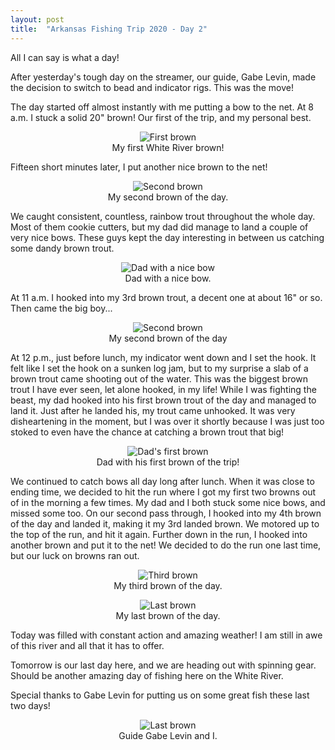 ```yaml
---
layout: post
title:  "Arkansas Fishing Trip 2020 - Day 2"
---
```


All I can say is what a day! 

After yesterday's tough day on the streamer, our guide, Gabe Levin, made the decision to switch to bead and indicator rigs. This was the move! 

The day started off almost instantly with me putting a bow to the net. At 8 a.m. I stuck a solid 20" brown! Our first of the trip, and my personal best. 

<center>
<figure>
  <img src="{{site.baseurl}}/assets/images/whiteriver2.jpg" alt="First brown">
    <center><figcaption>My first White River brown!</figcaption></center>
</figure>
</center>

Fifteen short minutes later, I put another nice brown to the net! 

<center>
<figure>
  <img src="{{site.baseurl}}/assets/images/whiteriver3.jpeg" alt="Second brown">
    <center><figcaption>My second brown of the day.</figcaption></center>
</figure>
</center>

We caught consistent, countless, rainbow trout throughout the whole day. Most of them cookie cutters, but my dad did manage to land a couple of very nice bows. These guys kept the day interesting in between us catching some dandy brown trout. 

<center>
<figure>
  <img src="{{site.baseurl}}/assets/images/whiteriver9.jpeg" alt="Dad with a nice bow">
    <center><figcaption>Dad with a nice bow.</figcaption></center>
</figure>
</center>


At 11 a.m. I hooked into my 3rd brown trout, a decent one at about 16" or so. Then came the big boy...

<center>
<figure>
  <img src="{{site.baseurl}}/assets/images/whiteriver4.jpg" alt="Second brown">
    <center><figcaption>My second brown of the day</figcaption></center>
</figure>
</center>


At 12 p.m., just before lunch, my indicator went down and I set the hook. It felt like I set the hook on a sunken log jam, but to my surprise a slab of a brown trout came shooting out of the water. This was the biggest brown trout I have ever seen, let alone hooked, in my life! While I was fighting the beast, my dad hooked into his first brown trout of the day and managed to land it. Just after he landed his, my trout came unhooked. It was very disheartening in the moment, but I was over it shortly because I was just too stoked to even have the chance at catching a brown trout that big! 

<center>
<figure>
  <img src="{{site.baseurl}}/assets/images/whiteriver5.jpeg" alt="Dad's first brown">
    <center><figcaption>Dad with his first brown of the trip!</figcaption></center>
</figure>
</center>

We continued to catch bows all day long after lunch. When it was close to ending time, we decided to hit the run where I got my first two browns out of in the morning a few times. My dad and I both stuck some nice bows, and missed some too. On our second pass through, I hooked into my 4th brown of the day and landed it, making it my 3rd landed brown. We motored up to the top of the run, and hit it again. Further down in the run, I hooked into another brown and put it to the net! We decided to do the run one last time, but our luck on browns ran out. 

<center>
<figure>
  <img src="{{site.baseurl}}/assets/images/whiteriver6.jpg" alt="Third brown">
    <center><figcaption>My third brown of the day.</figcaption></center>
</figure>
</center>

<center>
<figure>
  <img src="{{site.baseurl}}/assets/images/whiteriver7.jpeg" alt="Last brown">
    <center><figcaption>My last brown of the day.</figcaption></center>
</figure>
</center>


Today was filled with constant action and amazing weather! I am still in awe of this river and all that it has to offer. 

Tomorrow is our last day here, and we are heading out with spinning gear. Should be another amazing day of fishing here on the White River.

Special thanks to Gabe Levin for putting us on some great fish these last two days! 
<center>
<figure>
  <img src="{{site.baseurl}}/assets/images/whiteriver8.jpg" alt="Last brown">
    <center><figcaption>Guide Gabe Levin and I.</figcaption></center>
</figure>
</center>

